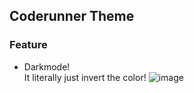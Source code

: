 ## Coderunner Theme
### Feature
- Darkmode! <br/>
It literally just invert the color!
![image](https://github.com/user-attachments/assets/f4cd483a-d3c4-43f6-91de-5a17e33bed9d)
